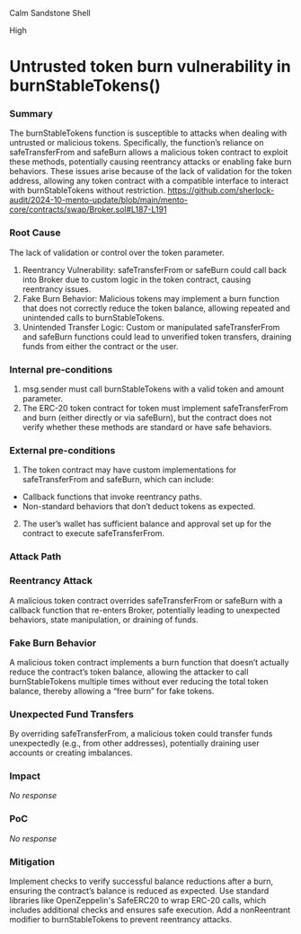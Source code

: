 Calm Sandstone Shell

High

# Untrusted token burn vulnerability in burnStableTokens()

### Summary

The burnStableTokens function is susceptible to attacks when dealing with untrusted or malicious tokens. Specifically, the function’s reliance on safeTransferFrom and safeBurn allows a malicious token contract to exploit these methods, potentially causing reentrancy attacks or enabling fake burn behaviors. These issues arise because of the lack of validation for the token address, allowing any token contract with a compatible interface to interact with burnStableTokens without restriction.
https://github.com/sherlock-audit/2024-10-mento-update/blob/main/mento-core/contracts/swap/Broker.sol#L187-L191

### Root Cause

The lack of validation or control over the token parameter.
1. Reentrancy Vulnerability: safeTransferFrom or safeBurn could call back into Broker due to custom logic in the token contract, causing reentrancy issues.
2. Fake Burn Behavior: Malicious tokens may implement a burn function that does not correctly reduce the token balance, allowing repeated and unintended calls to burnStableTokens.
3. Unintended Transfer Logic: Custom or manipulated safeTransferFrom and safeBurn functions could lead to unverified token transfers, draining funds from either the contract or the user.

### Internal pre-conditions

1. msg.sender must call burnStableTokens with a valid token and amount parameter.
2. The ERC-20 token contract for token must implement safeTransferFrom and burn (either directly or via safeBurn), but the contract does not verify whether these methods are standard or have safe behaviors.

### External pre-conditions

1. The token contract may have custom implementations for safeTransferFrom and safeBurn, which can include:
 - Callback functions that invoke reentrancy paths.
 - Non-standard behaviors that don’t deduct tokens as expected.
2. The user’s wallet has sufficient balance and approval set up for the contract to execute safeTransferFrom.

### Attack Path

### Reentrancy Attack
A malicious token contract overrides safeTransferFrom or safeBurn with a callback function that re-enters Broker, potentially leading to unexpected behaviors, state manipulation, or draining of funds.

### Fake Burn Behavior
A malicious token contract implements a burn function that doesn’t actually reduce the contract’s token balance, allowing the attacker to call burnStableTokens multiple times without ever reducing the total token balance, thereby allowing a “free burn” for fake tokens.

### Unexpected Fund Transfers
By overriding safeTransferFrom, a malicious token could transfer funds unexpectedly (e.g., from other addresses), potentially draining user accounts or creating imbalances.

### Impact

_No response_

### PoC

_No response_

### Mitigation

Implement checks to verify successful balance reductions after a burn, ensuring the contract’s balance is reduced as expected.
Use standard libraries like OpenZeppelin's SafeERC20 to wrap ERC-20 calls, which includes additional checks and ensures safe execution.
Add a nonReentrant modifier to burnStableTokens to prevent reentrancy attacks.
